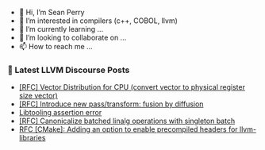 - 👋 Hi, I’m Sean Perry
- 👀 I’m interested in compilers (c++, COBOL, llvm)
- 🌱 I’m currently learning ...
- 💞️ I’m looking to collaborate on ...
- 📫 How to reach me ...

<!---
s66perry/s66perry is a ✨ special ✨ repository because its `README.md` (this file) appears on your GitHub profile.
You can click the Preview link to take a look at your changes.
--->
### 📕 Latest LLVM Discourse Posts

<!-- DISCOURSE-LLVM:START -->
- [[RFC] Vector Distribution for CPU &lpar;convert vector to physical register size vector&rpar;](https://discourse.llvm.org/t/rfc-vector-distribution-for-cpu-convert-vector-to-physical-register-size-vector/79260#post_12)
- [[RFC] Introduce new pass/transform: fusion by diffusion](https://discourse.llvm.org/t/rfc-introduce-new-pass-transform-fusion-by-diffusion/79603#post_17)
- [Libtooling assertion error](https://discourse.llvm.org/t/libtooling-assertion-error/79699#post_1)
- [[RFC] Canonicalize batched linalg operations with singleton batch](https://discourse.llvm.org/t/rfc-canonicalize-batched-linalg-operations-with-singleton-batch/79628#post_20)
- [RFC [CMake]: Adding an option to enable precompiled headers for llvm-libraries](https://discourse.llvm.org/t/rfc-cmake-adding-an-option-to-enable-precompiled-headers-for-llvm-libraries/78925#post_5)
<!-- DISCOURSE-LLVM:END -->
